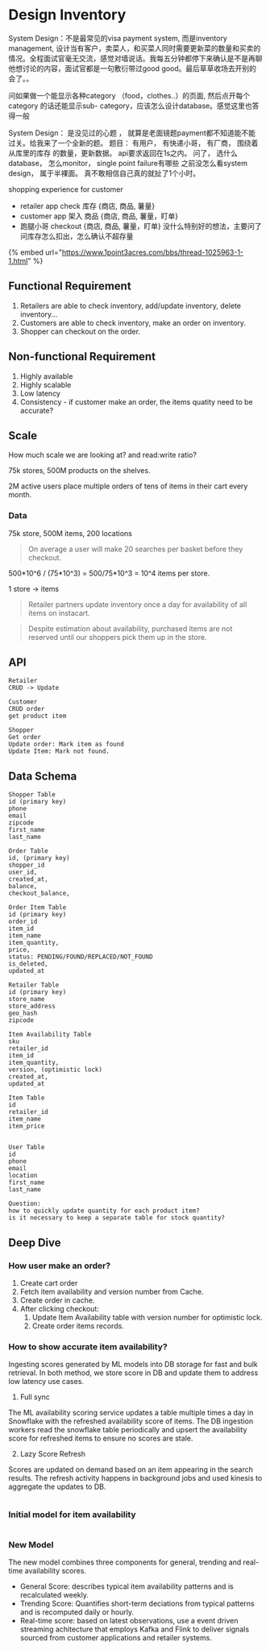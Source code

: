 # Design Inventory

System Design：不是最常见的visa payment system, 而是inventory management, 设计当有客户，卖菜人，和买菜人同时需要更新菜的数量和买卖的情况。全程面试官毫无交流，感觉对墙说话。我每五分钟都停下来确认是不是再聊他想讨论的内容，面试官都是一句敷衍带过good good。最后草草收场去开别的会了。。



问如果做一个能显示各种category （food，clothes..）的页面, 然后点开每个category 的话还能显示sub- category，应该怎么设计database。感觉这里也答得一般



System Design： 是没见过的心题 ， 就算是老面镜题payment都不知道能不能过关。给我来了一个全新的题。 题目： 有用户， 有快递小哥， 有厂商， 围绕着从库里的库存 的数量，更新数据。 api要求返回在1s之内。 问了， 选什么database， 怎么monitor， single point failure有哪些 ‍‍‍‍‍‍‍‌‍‌‌‌‌‍‍‌‌‌之前没怎么看system design， 属于半裸面。 真不敢相信自己真的就扯了1个小时。



shopping experience for customer

* retailer app check 库存 {商店, 商品, 薯量}
* customer app 架入 商品 {商店, 商品, 薯量，盯单}
* 跑腿小哥 checkout {商店, 商品, 薯量，盯单} 没什么特别好的想法，主要问了问库存怎么扣出‍‍‍‍‍‍‍‌‍‌‌‌‌‍‍‌‌‌，怎么确认不超存量

{% embed url="https://www.1point3acres.com/bbs/thread-1025963-1-1.html" %}

## Functional Requirement

1. Retailers are able to check inventory, add/update inventory, delete inventory...
2. Customers are able to check inventory, make an order on inventory.
3. Shopper can checkout on the order.

## Non-functional Requirement

1. Highly available
2. Highly scalable
3. Low latency
4. Consistency - if customer make an order, the items quatity need to be accurate?

## Scale

How much scale we are looking at? and read:write ratio?

75k stores, 500M products on the shelves.

2M active users place multiple orders of tens of items in their cart every month.

### Data

75k store, 500M items, 200 locations

> On average a user will make 20 searches per basket before they checkout.

500\*10^6 / (75\*10^3) = 500/75\*10^3 = 10^4 items per store.

1 store -> items

> Retailer partners update inventory once a day for availability of all items on instacart.

> Despite estimation about availability, purchased items are not reserved until our shoppers pick them up in the store.



## API

```
Retailer
CRUD -> Update

Customer
CRUD order
get product item

Shopper
Get order
Update order: Mark item as found
Update Item: Mark not found.
```

## Data Schema

```
Shopper Table
id (primary key)
phone
email
zipcode
first_name
last_name

Order Table
id, (primary key)
shopper_id
user_id,
created_at,
balance,
checkout_balance,

Order Item Table
id (primary key)
order_id
item_id
item_name
item_quantity,
price,
status: PENDING/FOUND/REPLACED/NOT_FOUND
is_deleted,
updated_at

Retailer Table
id (primary key)
store_name
store_address
geo_hash
zipcode

Item Availability Table
sku
retailer_id
item_id
item_quantity,
version, (optimistic lock)
created_at,
updated_at

Item Table
id
retailer_id
item_name
item_price


User Table
id
phone
email
location
first_name
last_name

Question:
how to quickly update quantity for each product item?
is it necessary to keep a separate table for stock quantity?
```

## Deep Dive

### How user make an order?

1. Create cart order
2. Fetch item availability and version number from Cache.
3. Create order in cache.
4. After clicking checkout:
   1. Update Item Availability table with version number for optimistic lock.
   2. Create order items records.

### How to show accurate item availability?

Ingesting scores generated by ML models into DB storage for fast and bulk retrieval. In both method, we store score in DB and update them to address low latency use cases.

1. Full sync

The ML availability scoring service updates a table multiple times a day in Snowflake with the refreshed availability score of items.  The DB ingestion workers read the snowflake table periodically and upsert the availability score for refreshed items to ensure no scores are stale.

2. Lazy Score Refresh

Scores are updated on demand based on an item appearing in the search results. The refresh activity happens in background jobs and used kinesis to aggregate the updates to DB.

<figure><img src="../../.gitbook/assets/Screenshot 2024-03-14 at 9.29.31 PM (1).png" alt=""><figcaption></figcaption></figure>

### Initial model for item availability

<figure><img src="../../.gitbook/assets/Screenshot 2024-03-14 at 9.33.06 PM.png" alt=""><figcaption></figcaption></figure>

### New Model

The new model combines three components for general, trending and real-time availability scores.&#x20;

* General Score: describes typical item availability patterns and is recalculated weekly.
* Trending Score: Quantifies short-term deciations from typical patterns and is recomputed daily or hourly.
* Real-time score: based on latest observations, use a event driven streaming achitecture that employs Kafka and Flink to deliver signals sourced from customer applications and retailer systems.

<figure><img src="../../.gitbook/assets/Screenshot 2024-03-14 at 9.39.33 PM.png" alt=""><figcaption></figcaption></figure>
